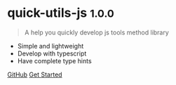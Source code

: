 # quick-utils-js <small>1.0.0</small>

> A help you quickly develop js tools method library

- Simple and lightweight
- Develop with typescript
- Have complete type hints

[GitHub](https://github.com/zguiyang/quick-utils-js)
[Get Started](#Introduction)